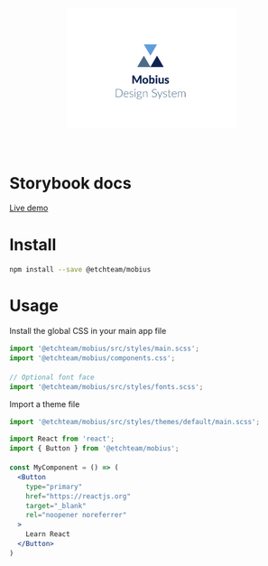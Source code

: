 <h1 align="center">
  <img width="300" src="https://raw.githubusercontent.com/etchteam/mobius-logo/main/logo.png" alt="Mobius design system">
  <br>
  <br>
</h1>

# Storybook docs

[Live demo](https://mobius.wrap.org.uk)

# Install

```bash
npm install --save @etchteam/mobius
```

# Usage

Install the global CSS in your main app file

```js
import '@etchteam/mobius/src/styles/main.scss';
import '@etchteam/mobius/components.css';

// Optional font face
import '@etchteam/mobius/src/styles/fonts.scss';
```

Import a theme file

```js
import '@etchteam/mobius/src/styles/themes/default/main.scss';
```

```jsx
import React from 'react';
import { Button } from '@etchteam/mobius';

const MyComponent = () => (
  <Button
    type="primary"
    href="https://reactjs.org"
    target="_blank"
    rel="noopener noreferrer"
  >
    Learn React
  </Button>
)
```
